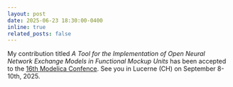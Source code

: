```yaml
---
layout: post
date: 2025-06-23 18:30:00-0400
inline: true
related_posts: false
---
```


My contribution titled *A Tool for the Implementation of Open Neural Network
Exchange Models in Functional Mockup Units* has been accepted to the
[16th Modelica Confence](https://modelica.org/events/modelica2025/).
See you in Lucerne (CH) on September 8-10th, 2025.
